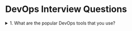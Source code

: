 

# DevOps Interview Questions
<details>
 <summary>1. What are the popular DevOps tools that you use?</summary>
  <p>We use folowingtoolsfor work inDevOps:</p>
  1.Jenkins : This is an open source automation server used as a continuous integration tool. We can build,
deployand runautomated tests withJenkins.
  2.GIT:It is a version controltool used for tracking changesin files and software.
  3.Docker : This is a popular tool for containerization of services. It is very useful in Cloud based deployments.
  4.Nagios :We use Nagiosfor monitoring ofITinfrastructure.
  5.Splunk :Thisis a powerfultoolfor log search as wel as monitoring production systems.
  6.Puppet :We use Puppet to automate our DevOps work so that it isreusable.
</details>